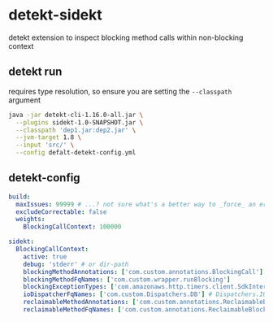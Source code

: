 # detekt-sidekt

detekt extension to inspect blocking method calls within non-blocking context

## detekt run

requires type resolution, so ensure you are setting the `--classpath` argument

```bash
java -jar detekt-cli-1.16.0-all.jar \
  --plugins sidekt-1.0-SNAPSHOT.jar \
  --classpath 'dep1.jar:dep2.jar' \
  --jvm-target 1.8 \
  --input 'src/' \
  --config defalt-detekt-config.yml
```

## detekt-config

```yml
build:
  maxIssues: 99999 # ...? not sure what's a better way to _force_ an error
  excludeCorrectable: false
  weights:
    BlockingCallContext: 100000

sidekt:
  BlockingCallContext:
    active: true
    debug: 'stderr' # or dir-path
    blockingMethodAnnotations: ['com.custom.annotations.BlockingCall']
    blockingMethodFqNames: ['com.custom.wrapper.runBlocking']
    blockingExceptionTypes: ['com.amazonaws.http.timers.client.SdkInterruptedException'] # only works with your own source, given @Throws is a SOURCE annotation
    ioDispatcherFqNames: ['com.custom.Dispatchers.DB'] # Dispatchers.IO added by default
    reclaimableMethodAnnotations: ['com.custom.annotations.ReclaimableBlockingCall'] # empty by default
    reclaimableMethodFqNames: ['com.custom.annotations.ReclaimableBlockingCall'] # some reclaimable java methods added by default

```
